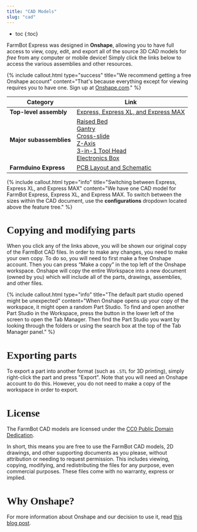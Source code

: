 ```yaml
---
title: "CAD Models"
slug: "cad"
---
```


* toc
{:toc}

FarmBot Express was designed in **Onshape**, allowing you to have full access to view, copy, edit, and export all of the source 3D CAD models for *free* from any computer or mobile device! Simply click the links below to access the various assemblies and other resources.

{%
include callout.html
type="success"
title="We recommend getting a free Onshape account"
content="That's because everything except for viewing requires you to have one. Sign up at [Onshape.com](http://onshape.com)."
%}



|Category                      |Link                          |
|------------------------------|------------------------------|
|**Top-level assembly**        |[Express, Express XL, and Express MAX](https://cad.onshape.com/documents/898c9a4d2019c7af95fc3951/w/4680b0832dc310b8646029e2/e/679f2587d3639cd5fae1cd9d)
|**Major subassemblies**       |[Raised Bed](https://cad.onshape.com/documents/898c9a4d2019c7af95fc3951/w/4680b0832dc310b8646029e2/e/50fae6bc4345b365fff4b7a0)<br>[Gantry](https://cad.onshape.com/documents/898c9a4d2019c7af95fc3951/w/4680b0832dc310b8646029e2/e/3676c380c7969150ec1aee74)<br>[Cross-slide](https://cad.onshape.com/documents/898c9a4d2019c7af95fc3951/w/4680b0832dc310b8646029e2/e/dab2305ee5e3fd30dd85ef87)<br>[Z-Axis](https://cad.onshape.com/documents/898c9a4d2019c7af95fc3951/w/4680b0832dc310b8646029e2/e/84b98f508099676d06d7e7bd)<br>[3-in-1 Tool Head](https://cad.onshape.com/documents/898c9a4d2019c7af95fc3951/w/4680b0832dc310b8646029e2/e/d2b8795709de43ba58ea0efc)<br>[Electronics Box](https://cad.onshape.com/documents/898c9a4d2019c7af95fc3951/w/4680b0832dc310b8646029e2/e/c93282bcd6a611fe425719f6)
|**Farmduino Express**         |[PCB Layout and Schematic](https://drive.google.com/drive/folders/17aEUbVUxo379uS3NhHq-Okkus4Nw7wx2?usp=sharing)



{%
include callout.html
type="info"
title="Switching between Express, Express XL, and Express MAX"
content="We have one CAD model for FarmBot Express, Express XL, and Express MAX. To switch between the sizes within the CAD document, use the **configurations** dropdown located above the feature tree."
%}

# Copying and modifying parts
When you click any of the links above, you will be shown our original copy of the FarmBot CAD files. In order to make any changes, you need to make your own copy. To do so, you will need to first make a free Onshape account. Then you can press “Make a copy” in the top left of the Onshape workspace. Onshape will copy the entire Workspace into a new document (owned by you) which will include all of the parts, drawings, assemblies, and other files.

{%
include callout.html
type="info"
title="The default part studio opened might be unexpected"
content="When Onshape opens up your copy of the workspace, it might open a random Part Studio. To find and open another Part Studio in the Workspace, press the button in the lower left of the screen to open the Tab Manager. Then find the Part Studio you want by looking through the folders or using the search box at the top of the Tab Manager panel."
%}

# Exporting parts
To export a part into another format (such as `.STL` for 3D printing), simply right-click the part and press "Export". Note that you will need an Onshape account to do this. However, you do not need to make a copy of the workspace in order to export.

# License
The FarmBot CAD models are licensed under the [CC0 Public Domain Dedication](https://creativecommons.org/publicdomain/zero/1.0/).

In short, this means you are free to use the FarmBot CAD models, 2D drawings, and other supporting documents as you please, without attribution or needing to request permission. This includes viewing, copying, modifying, and redistributing the files for any purpose, even commercial purposes. These files come with no warranty, express or implied.

# Why Onshape?
For more information about Onshape and our decision to use it, read [this blog post](https://farm.bot/blogs/news/farmbot-meet-onshape).

<style>
.hub-container {
  max-width: 1350px;
}

h1 {
  font-family: Inknut Antiqua;
}
  
a[title="Guides"] {
  color: #f4f4f4!important;
  border-bottom: 5px solid #f4f4f4;
  padding-bottom: 20px!important;
}
  
a[title="Guides"]:hover {
  color: white!important;
  border-bottom-color: white;
}
  
#hub-header li a:hover {
  box-shadow: none!important;
}
</style>

<meta name="theme-color" content="#942401">

